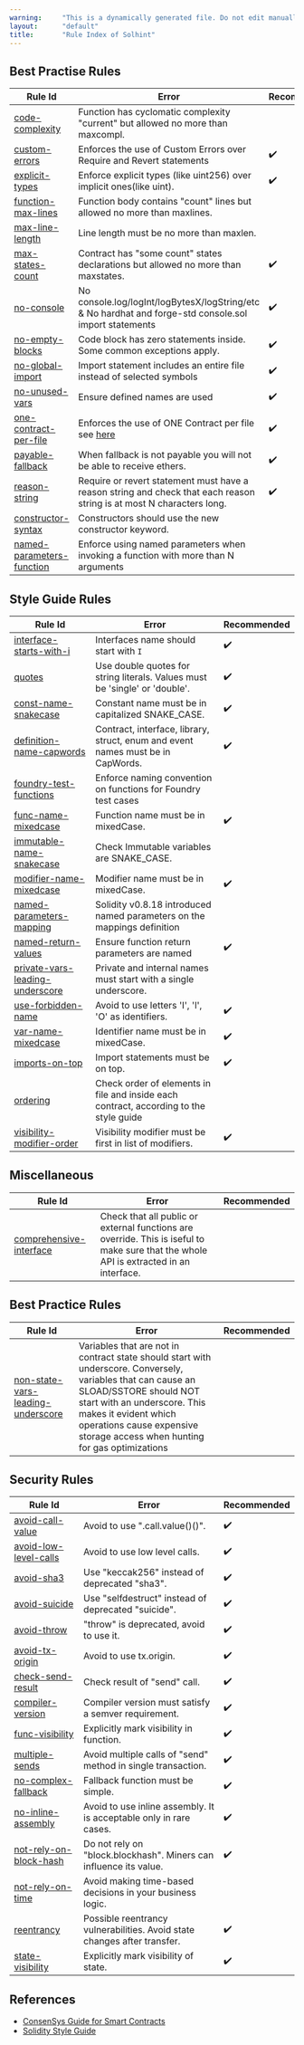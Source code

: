 ```yaml
---
warning:     "This is a dynamically generated file. Do not edit manually."
layout:      "default"
title:       "Rule Index of Solhint"
---
```


## Best Practise Rules

| Rule Id                                                                  | Error                                                                                                                                      | Recommended |
| ------------------------------------------------------------------------ | ------------------------------------------------------------------------------------------------------------------------------------------ | ----------- |
| [code-complexity](./rules/best-practises/code-complexity.md)             | Function has cyclomatic complexity "current" but allowed no more than maxcompl.                                                            |             |
| [custom-errors](./rules/best-practises/custom-errors.md)                 | Enforces the use of Custom Errors over Require and Revert statements                                                                       | ✔️          |
| [explicit-types](./rules/best-practises/explicit-types.md)               | Enforce explicit types (like uint256) over implicit ones(like uint).                                                                       | ✔️          |
| [function-max-lines](./rules/best-practises/function-max-lines.md)       | Function body contains "count" lines but allowed no more than maxlines.                                                                    |             |
| [max-line-length](./rules/best-practises/max-line-length.md)             | Line length must be no more than maxlen.                                                                                                   |             |
| [max-states-count](./rules/best-practises/max-states-count.md)           | Contract has "some count" states declarations but allowed no more than maxstates.                                                          | ✔️          |
| [no-console](./rules/best-practises/no-console.md)                       | No console.log/logInt/logBytesX/logString/etc & No hardhat and forge-std console.sol import statements                                     | ✔️          |
| [no-empty-blocks](./rules/best-practises/no-empty-blocks.md)             | Code block has zero statements inside. Some common exceptions apply.                                                                       | ✔️          |
| [no-global-import](./rules/best-practises/no-global-import.md)           | Import statement includes an entire file instead of selected symbols                                                                       | ✔️          |
| [no-unused-vars](./rules/best-practises/no-unused-vars.md)               | Ensure defined names are used                                                                                                              | ✔️          |
| [one-contract-per-file](./rules/best-practises/one-contract-per-file.md) | Enforces the use of ONE Contract per file see [here](https://docs.soliditylang.org/en/v0.8.21/style-guide.html#contract-and-library-names) | ✔️          |
| [payable-fallback](./rules/best-practises/payable-fallback.md)           | When fallback is not payable you will not be able to receive ethers.                                                                       | ✔️          |
| [reason-string](./rules/best-practises/reason-string.md)                 | Require or revert statement must have a reason string and check that each reason string is at most N characters long.                      | ✔️          |
| [constructor-syntax](./rules/best-practises/constructor-syntax.md)       | Constructors should use the new constructor keyword.                                                                                       |             |
| [named-parameters-function](./rules/naming/named-parameters-function.md) | Enforce using named parameters when invoking a function with more than N arguments                                                         |             |
        

## Style Guide Rules

| Rule Id                                                                              | Error                                                                                  | Recommended |
| ------------------------------------------------------------------------------------ | -------------------------------------------------------------------------------------- | ----------- |
| [interface-starts-with-i](./rules/naming/interface-starts-with-i.md)                 | Interfaces name should start with `I`                                                  | ✔️          |
| [quotes](./rules/miscellaneous/quotes.md)                                            | Use double quotes for string literals. Values must be 'single' or 'double'.            | ✔️          |
| [const-name-snakecase](./rules/naming/const-name-snakecase.md)                       | Constant name must be in capitalized SNAKE_CASE.                                       | ✔️          |
| [definition-name-capwords](./rules/naming/definition-name-capwords.md)               | Contract, interface, library, struct, enum and event names must be in CapWords.        | ✔️          |
| [foundry-test-functions](./rules/naming/foundry-test-functions.md)                   | Enforce naming convention on functions for Foundry test cases                          |             |
| [func-name-mixedcase](./rules/naming/func-name-mixedcase.md)                         | Function name must be in mixedCase.                                                    | ✔️          |
| [immutable-name-snakecase](./rules/naming/immutable-name-snakecase.md)               | Check Immutable variables are SNAKE_CASE.                                              |             |
| [modifier-name-mixedcase](./rules/naming/modifier-name-mixedcase.md)                 | Modifier name must be in mixedCase.                                                    | ✔️          |
| [named-parameters-mapping](./rules/naming/named-parameters-mapping.md)               | Solidity v0.8.18 introduced named parameters on the mappings definition                |             |
| [named-return-values](./rules/naming/named-return-values.md)                         | Ensure function return parameters are named                                            | ✔️          |
| [private-vars-leading-underscore](./rules/naming/private-vars-leading-underscore.md) | Private and internal names must start with a single underscore.                        |             |
| [use-forbidden-name](./rules/naming/use-forbidden-name.md)                           | Avoid to use letters 'I', 'l', 'O' as identifiers.                                     | ✔️          |
| [var-name-mixedcase](./rules/naming/var-name-mixedcase.md)                           | Identifier name must be in mixedCase.                                                  | ✔️          |
| [imports-on-top](./rules/order/imports-on-top.md)                                    | Import statements must be on top.                                                      | ✔️          |
| [ordering](./rules/order/ordering.md)                                                | Check order of elements in file and inside each contract, according to the style guide |             |
| [visibility-modifier-order](./rules/order/visibility-modifier-order.md)              | Visibility modifier must be first in list of modifiers.                                | ✔️          |
        

## Miscellaneous

| Rule Id                                                                     | Error                                                                                                                                  | Recommended |
| --------------------------------------------------------------------------- | -------------------------------------------------------------------------------------------------------------------------------------- | ----------- |
| [comprehensive-interface](./rules/miscellaneous/comprehensive-interface.md) | Check that all public or external functions are override. This is iseful to make sure that the whole API is extracted in an interface. |             |
        

## Best Practice Rules

| Rule Id                                                                                  | Error                                                                                                                                                                                                                                                                     | Recommended |
| ---------------------------------------------------------------------------------------- | ------------------------------------------------------------------------------------------------------------------------------------------------------------------------------------------------------------------------------------------------------------------------- | ----------- |
| [non-state-vars-leading-underscore](./rules/naming/non-state-vars-leading-underscore.md) | Variables that are not in contract state should start with underscore. Conversely, variables that can cause an SLOAD/SSTORE should NOT start with an underscore. This makes it evident which operations cause expensive storage access when hunting for gas optimizations |             |
        

## Security Rules

| Rule Id                                                              | Error                                                                    | Recommended |
| -------------------------------------------------------------------- | ------------------------------------------------------------------------ | ----------- |
| [avoid-call-value](./rules/security/avoid-call-value.md)             | Avoid to use ".call.value()()".                                          | ✔️          |
| [avoid-low-level-calls](./rules/security/avoid-low-level-calls.md)   | Avoid to use low level calls.                                            | ✔️          |
| [avoid-sha3](./rules/security/avoid-sha3.md)                         | Use "keccak256" instead of deprecated "sha3".                            | ✔️          |
| [avoid-suicide](./rules/security/avoid-suicide.md)                   | Use "selfdestruct" instead of deprecated "suicide".                      | ✔️          |
| [avoid-throw](./rules/security/avoid-throw.md)                       | "throw" is deprecated, avoid to use it.                                  | ✔️          |
| [avoid-tx-origin](./rules/security/avoid-tx-origin.md)               | Avoid to use tx.origin.                                                  | ✔️          |
| [check-send-result](./rules/security/check-send-result.md)           | Check result of "send" call.                                             | ✔️          |
| [compiler-version](./rules/security/compiler-version.md)             | Compiler version must satisfy a semver requirement.                      | ✔️          |
| [func-visibility](./rules/security/func-visibility.md)               | Explicitly mark visibility in function.                                  | ✔️          |
| [multiple-sends](./rules/security/multiple-sends.md)                 | Avoid multiple calls of "send" method in single transaction.             | ✔️          |
| [no-complex-fallback](./rules/security/no-complex-fallback.md)       | Fallback function must be simple.                                        | ✔️          |
| [no-inline-assembly](./rules/security/no-inline-assembly.md)         | Avoid to use inline assembly. It is acceptable only in rare cases.       | ✔️          |
| [not-rely-on-block-hash](./rules/security/not-rely-on-block-hash.md) | Do not rely on "block.blockhash". Miners can influence its value.        | ✔️          |
| [not-rely-on-time](./rules/security/not-rely-on-time.md)             | Avoid making time-based decisions in your business logic.                |             |
| [reentrancy](./rules/security/reentrancy.md)                         | Possible reentrancy vulnerabilities. Avoid state changes after transfer. | ✔️          |
| [state-visibility](./rules/security/state-visibility.md)             | Explicitly mark visibility of state.                                     | ✔️          |
        

## References

- [ConsenSys Guide for Smart Contracts](https://consensys.github.io/smart-contract-best-practices/recommendations/)
- [Solidity Style Guide](http://solidity.readthedocs.io/en/develop/style-guide.html)
